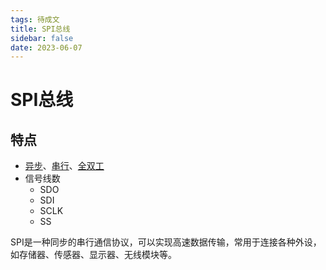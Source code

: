 ```yaml
---
tags: 待成文
title: SPI总线
sidebar: false
date: 2023-06-07
---
```

# SPI总线

## 特点

- [异步](异步总线.md)、[串行](串行总线.md)、[全双工](全双工总线.md)
- 信号线数
	- SDO
	- SDI
	- SCLK
	- SS

SPI是一种同步的串行通信协议，可以实现高速数据传输，常用于连接各种外设，如存储器、传感器、显示器、无线模块等。